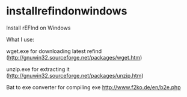 # installrefindonwindows
Install rEFInd on Windows

What I use:

wget.exe for downloading latest refind
(http://gnuwin32.sourceforge.net/packages/wget.htm)

unzip.exe for extracting it 
(http://gnuwin32.sourceforge.net/packages/unzip.htm)

Bat to exe converter for compiling exe
http://www.f2ko.de/en/b2e.php
